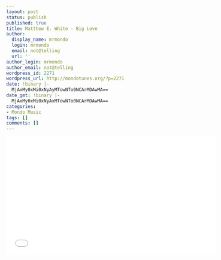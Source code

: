 ```yaml
---
layout: post
status: publish
published: true
title: Matthew E. White - Big Love
author:
  display_name: mrmondo
  login: mrmondo
  email: not@telling
  url: ''
author_login: mrmondo
author_email: not@telling
wordpress_id: 2271
wordpress_url: http://mondotunes.org/?p=2271
date: !binary |-
  MjAxMy0xMi0xNyAyMTowNTo0NCArMDAwMA==
date_gmt: !binary |-
  MjAxMy0xMi0xNyAxMTowNTo0NCArMDAwMA==
categories:
- Mondo Music
tags: []
comments: []
---
```

<iframe width="560" height="315" src="//www.youtube.com/embed/G_WcV5BSRRA" frameborder="0"> </iframe>
